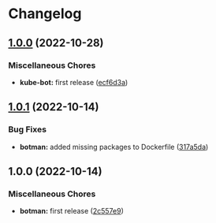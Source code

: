 # Changelog

## [1.0.0](https://github.com/ptonini/docker-images/compare/botman-v1.0.1...botman-v1.0.0) (2022-10-28)


### Miscellaneous Chores

* **kube-bot:** first release ([ecf6d3a](https://github.com/ptonini/docker-images/commit/ecf6d3aab6678c32f3da9dd1a81e53c1e7df26f5))

## [1.0.1](https://github.com/ptonini/docker-images/compare/botman-v1.0.0...botman-v1.0.1) (2022-10-14)


### Bug Fixes

* **botman:** added missing packages to Dockerfile ([317a5da](https://github.com/ptonini/docker-images/commit/317a5da8f4d6b3642b21d0efab085eb04b03fe21))

## 1.0.0 (2022-10-14)


### Miscellaneous Chores

* **botman:** first release ([2c557e9](https://github.com/ptonini/docker-images/commit/2c557e972e9d588fa1a67ed80d2a48a3f28e0a48))
